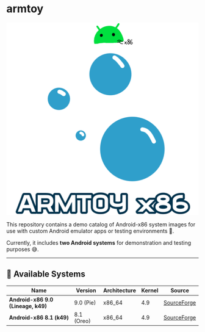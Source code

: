 # armtoy

![armtoylogo.png](https://github.com/intelboi12returns/armtoy/blob/main/Untitled113_20251015172611.png)

This repository contains a demo catalog of Android-x86 system images for use with custom Android emulator apps or testing environments 🚀.

Currently, it includes **two Android systems** for demonstration and testing purposes 😅.

---

## 🧩 Available Systems

| Name | Version | Architecture | Kernel | Source |
|------|----------|---------------|---------|---------|
| **Android-x86 9.0 (Lineage, k49)** | 9.0 (Pie) | x86_64 | 4.9 | [SourceForge](https://sourceforge.net/projects/android-x86/files/Release%209.0/android-x86_64-9.0-r2-k49.iso) |
| **Android-x86 8.1 (k49)** | 8.1 (Oreo) | x86_64 | 4.9 | [SourceForge](https://sourceforge.net/projects/android-x86/files/Release%208.1/android-x86_64-8.1-r6-k49.iso) |
